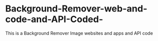# Background-Remover-web-and-code-and-API-Coded-
This is a Background Remover Image websites and apps and API code 
